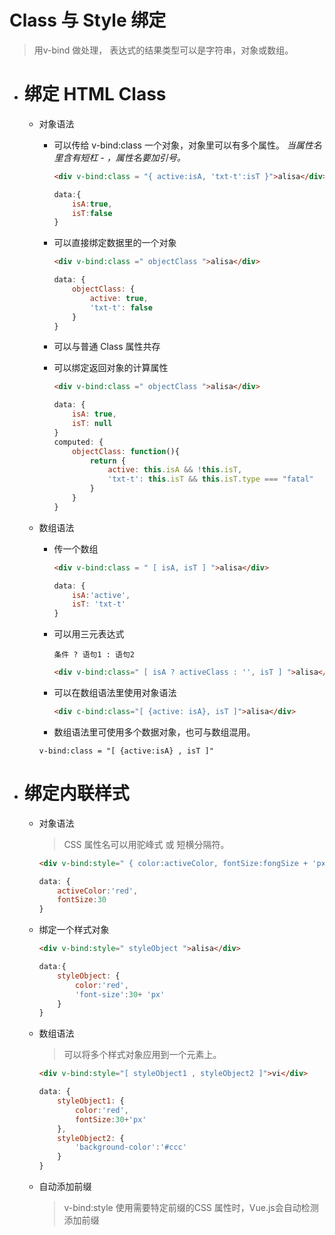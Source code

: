 # Class 与 Style 绑定
	
> 用v-bind 做处理， 表达式的结果类型可以是字符串，对象或数组。

- # 绑定 HTML Class
	+ 对象语法
	  * 可以传给 v-bind:class 一个对象，对象里可以有多个属性。
		*当属性名里含有短杠  - ，属性名要加引号。*
		
		```HTML
		<div v-bind:class = "{ active:isA, 'txt-t':isT }">alisa</div>
		```
		```JavaScript
		data:{
			isA:true,
			isT:false
		}
		```
		
	  * 可以直接绑定数据里的一个对象
	  
		```HTML
		<div v-bind:class =" objectClass ">alisa</div>
		```
		```JavaScript
		data: {
			objectClass: {
				active: true,
				'txt-t': false
			}
		}
		```

	  * 可以与普通 Class 属性共存

      * 可以绑定返回对象的计算属性
      
	    ```HTML
	    <div v-bind:class =" objectClass ">alisa</div>
	    ```
	    
		``` JavaScript
		data: {
            isA: true,
            isT: null
		}
		computed: {
            objectClass: function(){
                return {
		            active: this.isA && !this.isT,
                    'txt-t': this.isT && this.isT.type === "fatal"		    
                }
            }
		}
		```

	+ 数组语法
		* 传一个数组

			```HTML
			<div v-bind:class = " [ isA, isT ] ">alisa</div>
			```
			
			```JavaScript
            data: {
                isA:'active',
                isT: 'txt-t'
			}
			```
			
	  * 可以用三元表达式
	  
        ` 条件 ? 语句1 : 语句2 `
   
        ```html
        <div v-bind:class=" [ isA ? activeClass : '', isT ] ">alisa</div>
        ```

	  * 可以在数组语法里使用对象语法
	  
        ```html
        <div c-bind:class="[ {active: isA}, isT ]">alisa</div>        
        ```
		
		
	  * 数组语法里可使用多个数据对象，也可与数组混用。
	  
	  `v-bind:class = "[ {active:isA} , isT ]" `
	  
- # 绑定内联样式
  + 对象语法
    > CSS 属性名可以用驼峰式 或 短横分隔符。

	```HTML
	<div v-bind:style=" { color:activeColor, fontSize:fongSize + 'px' }">alisadiv> 
	```
	
	```JavaScript
	data: {
        activeColor:'red',
        fontSize:30
	}
	```

  + 绑定一个样式对象

  	```HTML
	<div v-bind:style=" styleObject ">alisa</div>
	```
	
	```JavaScript
	data:{
        styleObject: {
            color:'red',
            'font-size':30+ 'px'
        }
	}
	```
	
   + 数组语法
     > 可以将多个样式对象应用到一个元素上。

	 ```html
	 <div v-bind:style="[ styleObject1 , styleObject2 ]">vi</div>
	 ```
	 
	 ```JavaScript
	 data: {
         styleObject1: {
             color:'red',
             fontSize:30+'px'
		 },
         styleObject2: {
             'background-color':'#ccc'
         }
	 }
	 ```

	+ 自动添加前缀
	  > v-bind:style 使用需要特定前缀的CSS 属性时，Vue.js会自动检测添加前缀









